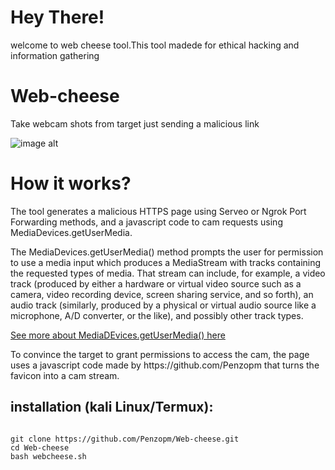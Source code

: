 # Hey There!
welcome to web cheese tool.This tool madede for ethical hacking and information gathering 

# Web-cheese
Take webcam shots from target just sending a malicious link

![image alt](https://github.com/user-attachments/assets/59bf040f-5d1f-4d4e-a28d-641901ac3f55)

# How it works?
<p>The tool generates a malicious HTTPS page using Serveo or Ngrok Port Forwarding methods, and a javascript code to cam requests using MediaDevices.getUserMedia. </p>

<p>The MediaDevices.getUserMedia() method prompts the user for permission to use a media input which produces a MediaStream with tracks containing the requested types of media. That stream can include, for example, a video track (produced by either a hardware or virtual video source such as a camera, video recording device, screen sharing service, and so forth), an audio track (similarly, produced by a physical or virtual audio source like a microphone, A/D converter, or the like), and possibly other track types. </p>

[See more about MediaDEvices.getUserMedia() here](https://developer.mozilla.org/en-US/docs/Web/API/MediaDevices/getUserMedia)
<p> To convince the target to grant permissions to access the cam, the page uses a javascript code made by https://github.com/Penzopm that turns the favicon into a cam stream.

</p>

## installation (kali Linux/Termux):

```

git clone https://github.com/Penzopm/Web-cheese.git
cd Web-cheese
bash webcheese.sh
```
